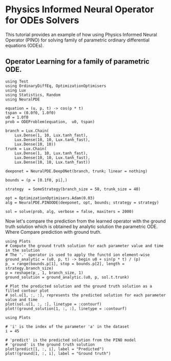 # Physics Informed Neural Operator for ODEs Solvers

This tutorial provides an example of how using Physics Informed Neural Operator (PINO) for solving family of parametric ordinary differential equations (ODEs).

## Operator Learning  for a family of parametric ODE.

```@example pino
using Test
using OrdinaryDiffEq, OptimizationOptimisers
using Lux
using Statistics, Random
using NeuralPDE

equation = (u, p, t) -> cos(p * t)
tspan = (0.0f0, 1.0f0)
u0 = 1.0f0
prob = ODEProblem(equation,  u0, tspan)

branch = Lux.Chain(
    Lux.Dense(1, 10, Lux.tanh_fast),
    Lux.Dense(10, 10, Lux.tanh_fast),
    Lux.Dense(10, 10))
trunk = Lux.Chain(
    Lux.Dense(1, 10, Lux.tanh_fast),
    Lux.Dense(10, 10, Lux.tanh_fast),
    Lux.Dense(10, 10, Lux.tanh_fast))

deeponet = NeuralPDE.DeepONet(branch, trunk; linear = nothing)

bounds = (p = [0.1f0, pi],)

strategy  = SomeStrategy(branch_size = 50, trunk_size = 40)

opt = OptimizationOptimisers.Adam(0.03)
alg = NeuralPDE.PINOODE(deeponet, opt, bounds; strategy = strategy)

sol = solve(prob, alg, verbose = false, maxiters = 2000)
```

Now let's compare the prediction from the learned operator with the ground truth solution which is obtained by analytic solution the parametric ODE. Where 
Compare prediction with ground truth.

```@example pino
using Plots
# Compute the ground truth solution for each parameter value and time in the solution
# The '.' operator is used to apply the functd ion element-wise
ground_analytic = (u0, p, t) -> begin u0 + sin(p * t) / (p)
p_ = range(bounds.p[1], stop = bounds.p[2], length = strategy.branch_size)
p = reshape(p_, 1, branch_size, 1)
ground_solution = ground_analytic.(u0, p, sol.t.trunk)

# Plot the predicted solution and the ground truth solution as a filled contour plot
# sol.u[1, :, :], represents the predicted solution for each parameter value and time
plot(sol.u[1, :, :], linetype = :contourf)
plot!(ground_solution[1, :, :], linetype = :contourf)
```


```@example pino
using Plots

# 'i' is the index of the parameter 'a' in the dataset
i = 45

# 'predict' is the predicted solution from the PINO model
# 'ground' is the ground truth solution
plot(predict[1, :, i], label = "Predicted")
plot!(ground[1, :, i], label = "Ground truth")
```
